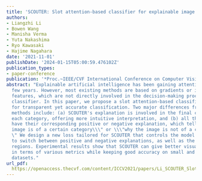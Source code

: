 ```yaml
---
title: 'SCOUTER: Slot attention-based classifier for explainable image recognition'
authors:
- Liangzhi Li
- Bowen Wang
- Manisha Verma
- Yuta Nakashima
- Ryo Kawasaki
- Hajime Nagahara
date: '2021-11-01'
publishDate: '2024-01-15T05:00:59.476102Z'
publication_types:
- paper-conference
publication: '*Proc.~IEEE/CVF International Conference on Computer Vision (ICCV)*'
abstract: "Explainable artificial intelligence has been gaining attention in the past
  few years. However, most existing methods are based on gradients or intermediate
  features, which are not directly involved in the decision-making process of the
  classifier. In this paper, we propose a slot attention-based classifier called SCOUTER
  for transparent yet accurate classification. Two major differences from other attention-based
  methods include: (a) SCOUTER's explanation is involved in the final confidence for
  each category, offering more intuitive interpretation, and (b) all the categories
  have their corresponding positive or negative explanation, which tells \\\"why the
  image is of a certain category\\\" or \\\"why the image is not of a certain category.\\\
  \" We design a new loss tailored for SCOUTER that controls the model's behavior
  to switch between positive and negative explanations, as well as the size of explanatory
  regions. Experimental results show that SCOUTER can give better visual explanations
  in terms of various metrics while keeping good accuracy on small and medium-sized
  datasets."
url_pdf: 
  https://openaccess.thecvf.com/content/ICCV2021/papers/Li_SCOUTER_Slot_Attention-Based_Classifier_for_Explainable_Image_Recognition_ICCV_2021_paper.pdf
---
```

